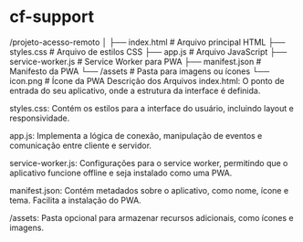 # cf-support

/projeto-acesso-remoto
│
├── index.html            # Arquivo principal HTML
├── styles.css            # Arquivo de estilos CSS
├── app.js                # Arquivo JavaScript
├── service-worker.js     # Service Worker para PWA
├── manifest.json         # Manifesto da PWA
└── /assets               # Pasta para imagens ou ícones
    └── icon.png         # Ícone da PWA
Descrição dos Arquivos
index.html: O ponto de entrada do seu aplicativo, onde a estrutura da interface é definida.

styles.css: Contém os estilos para a interface do usuário, incluindo layout e responsividade.

app.js: Implementa a lógica de conexão, manipulação de eventos e comunicação entre cliente e servidor.

service-worker.js: Configurações para o service worker, permitindo que o aplicativo funcione offline e seja instalado como uma PWA.

manifest.json: Contém metadados sobre o aplicativo, como nome, ícone e tema. Facilita a instalação do PWA.

/assets: Pasta opcional para armazenar recursos adicionais, como ícones e imagens.